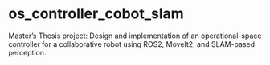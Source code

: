 # os_controller_cobot_slam
Master’s Thesis project: Design and implementation of an operational-space controller for a collaborative robot using ROS2, MoveIt2, and SLAM-based perception.
